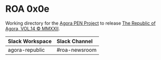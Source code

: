 # ROA 0x0e
Working directory for the [Agora PEN Project](https://github.com/agorahub/AIPs/projects/1) to release [The Republic of Agora, VOL.14 © MMXXII](https://github.com/agorahub/pen0/releases/tag/v14).

| Slack Workspace | Slack Channel |
| :-------------- | :------------ |
| agora-republic  | #roa-newsroom |
